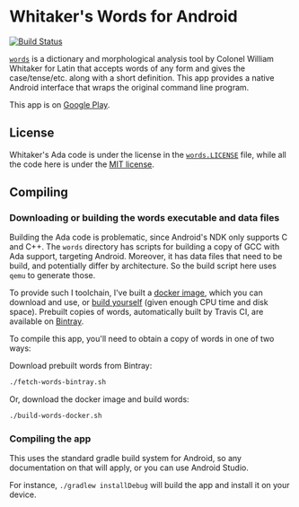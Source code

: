 Whitaker's Words for Android
============================

[![Build Status](https://travis-ci.org/ids1024/whitakers-words-android.svg?branch=master)](https://travis-ci.org/ids1024/whitakers-words-android)

[`words`](http://archives.nd.edu/whitaker/words.htm) is a dictionary and morphological analysis tool by Colonel William Whitaker for Latin that accepts words of any form and gives the case/tense/etc. along with a short definition. This app provides a native Android interface that wraps the original command line program.

This app is on [Google Play](https://play.google.com/store/apps/details?id=com.ids1024.whitakerswords).

License
-------

Whitaker's Ada code is under the license in the [`words.LICENSE`](words.LICENSE) file, while all the code here is under the [MIT license](LICENSE).

Compiling
---------

### Downloading or building the words executable and data files

Building the Ada code is problematic, since Android's NDK only supports C and C++. The `words` directory has scripts for building a copy of GCC with Ada support, targeting Android. Moreover, it has data files that need to be build, and potentially differ by architecture. So the build script here uses `qemu` to generate those.

To provide such I toolchain, I've built a [docker image](https://hub.docker.com/r/ids1024/ada-android/), which you can download and use, or [build yourself](https://github.com/ids1024/ada-android-docker) (given enough CPU time and disk space). Prebuilt copies of words, automatically built by Travis CI, are available on [Bintray](https://bintray.com/ids1024/whitakers-words-android/master).

To compile this app, you'll need to obtain a copy of words in one of two ways:

Download prebuilt words from Bintray:

```bash
./fetch-words-bintray.sh
```

Or, download the docker image and build words:

```bash
./build-words-docker.sh
```

### Compiling the app

This uses the standard gradle build system for Android, so any documentation on that will apply, or you can use Android Studio.

For instance, `./gradlew installDebug` will build the app and install it on your device.
